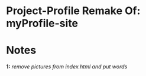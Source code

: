 # Project-Profile   Remake Of: myProfile-site

# Notes 

**1:** _remove pictures from index.html and put words_
